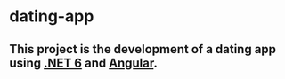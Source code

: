 # dating-app

## This project is the development of a dating app using [.NET 6](https://dotnet.microsoft.com/en-us/download/dotnet/6.0) and [Angular](https://angular.io/).
